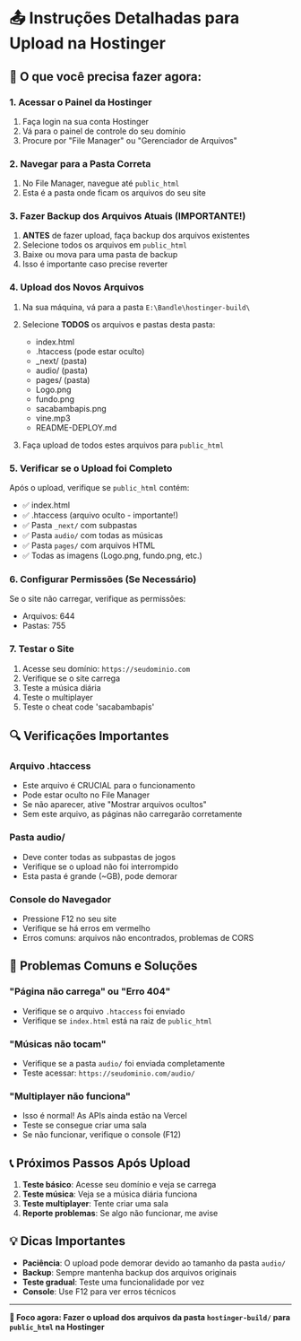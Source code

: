 # 📤 Instruções Detalhadas para Upload na Hostinger

## 🎯 O que você precisa fazer agora:

### 1. Acessar o Painel da Hostinger
1. Faça login na sua conta Hostinger
2. Vá para o painel de controle do seu domínio
3. Procure por "File Manager" ou "Gerenciador de Arquivos"

### 2. Navegar para a Pasta Correta
1. No File Manager, navegue até `public_html`
2. Esta é a pasta onde ficam os arquivos do seu site

### 3. Fazer Backup dos Arquivos Atuais (IMPORTANTE!)
1. **ANTES** de fazer upload, faça backup dos arquivos existentes
2. Selecione todos os arquivos em `public_html`
3. Baixe ou mova para uma pasta de backup
4. Isso é importante caso precise reverter

### 4. Upload dos Novos Arquivos
1. Na sua máquina, vá para a pasta `E:\Bandle\hostinger-build\`
2. Selecione **TODOS** os arquivos e pastas desta pasta:
   - index.html
   - .htaccess (pode estar oculto)
   - _next/ (pasta)
   - audio/ (pasta)
   - pages/ (pasta)
   - Logo.png
   - fundo.png
   - sacabambapis.png
   - vine.mp3
   - README-DEPLOY.md

3. Faça upload de todos estes arquivos para `public_html`

### 5. Verificar se o Upload foi Completo
Após o upload, verifique se `public_html` contém:
- ✅ index.html
- ✅ .htaccess (arquivo oculto - importante!)
- ✅ Pasta `_next/` com subpastas
- ✅ Pasta `audio/` com todas as músicas
- ✅ Pasta `pages/` com arquivos HTML
- ✅ Todas as imagens (Logo.png, fundo.png, etc.)

### 6. Configurar Permissões (Se Necessário)
Se o site não carregar, verifique as permissões:
- Arquivos: 644
- Pastas: 755

### 7. Testar o Site
1. Acesse seu domínio: `https://seudominio.com`
2. Verifique se o site carrega
3. Teste a música diária
4. Teste o multiplayer
5. Teste o cheat code 'sacabambapis'

## 🔍 Verificações Importantes

### Arquivo .htaccess
- Este arquivo é CRUCIAL para o funcionamento
- Pode estar oculto no File Manager
- Se não aparecer, ative "Mostrar arquivos ocultos"
- Sem este arquivo, as páginas não carregarão corretamente

### Pasta audio/
- Deve conter todas as subpastas de jogos
- Verifique se o upload não foi interrompido
- Esta pasta é grande (~GB), pode demorar

### Console do Navegador
- Pressione F12 no seu site
- Verifique se há erros em vermelho
- Erros comuns: arquivos não encontrados, problemas de CORS

## 🚨 Problemas Comuns e Soluções

### "Página não carrega" ou "Erro 404"
- Verifique se o arquivo `.htaccess` foi enviado
- Verifique se `index.html` está na raiz de `public_html`

### "Músicas não tocam"
- Verifique se a pasta `audio/` foi enviada completamente
- Teste acessar: `https://seudominio.com/audio/`

### "Multiplayer não funciona"
- Isso é normal! As APIs ainda estão na Vercel
- Teste se consegue criar uma sala
- Se não funcionar, verifique o console (F12)

## 📞 Próximos Passos Após Upload

1. **Teste básico**: Acesse seu domínio e veja se carrega
2. **Teste música**: Veja se a música diária funciona
3. **Teste multiplayer**: Tente criar uma sala
4. **Reporte problemas**: Se algo não funcionar, me avise

## 💡 Dicas Importantes

- **Paciência**: O upload pode demorar devido ao tamanho da pasta `audio/`
- **Backup**: Sempre mantenha backup dos arquivos originais
- **Teste gradual**: Teste uma funcionalidade por vez
- **Console**: Use F12 para ver erros técnicos

---

**🎯 Foco agora: Fazer o upload dos arquivos da pasta `hostinger-build/` para `public_html` na Hostinger**
